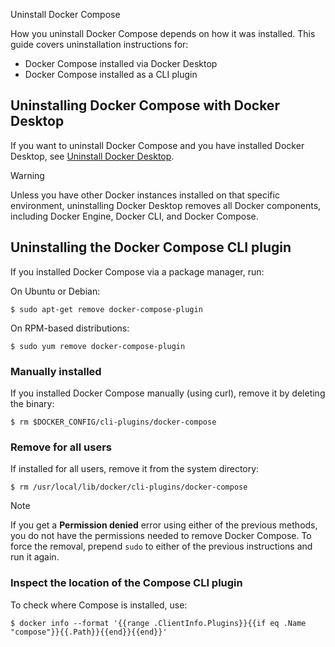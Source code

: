 Uninstall Docker Compose


How you uninstall Docker Compose depends on how it was installed. This guide covers uninstallation instructions for:

- Docker Compose installed via Docker Desktop
- Docker Compose installed as a CLI plugin

## Uninstalling Docker Compose with Docker Desktop

If you want to uninstall Docker Compose and you have installed Docker Desktop, see [Uninstall Docker Desktop](/manuals/desktop/uninstall.md).

> [!WARNING]
>
> Unless you have other Docker instances installed on that specific environment, uninstalling Docker Desktop removes all Docker components, including Docker Engine, Docker CLI, and Docker Compose.

## Uninstalling the Docker Compose CLI plugin

If you installed Docker Compose via a package manager, run:

On Ubuntu or Debian:

   ```console
   $ sudo apt-get remove docker-compose-plugin
   ```
On RPM-based distributions:

   ```console
   $ sudo yum remove docker-compose-plugin
   ```

### Manually installed

If you installed Docker Compose manually (using curl), remove it by deleting the binary:

   ```console
   $ rm $DOCKER_CONFIG/cli-plugins/docker-compose
   ```

### Remove for all users

If installed for all users, remove it from the system directory:

   ```console
   $ rm /usr/local/lib/docker/cli-plugins/docker-compose
   ```

> [!NOTE]
>
> If you get a **Permission denied** error using either of the previous
> methods, you do not have the permissions needed to remove
> Docker Compose. To force the removal, prepend `sudo` to either of the previous instructions and run it again.

### Inspect the location of the Compose CLI plugin

To check where Compose is installed, use:

```console
$ docker info --format '{{range .ClientInfo.Plugins}}{{if eq .Name "compose"}}{{.Path}}{{end}}{{end}}'
```
